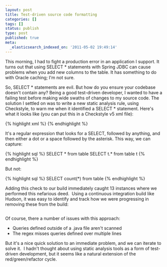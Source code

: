 ```yaml
---
layout: post
title: Test-driven source code formatting
categories: []
tags: []
status: publish
type: post
published: true
meta:
  _elasticsearch_indexed_on: '2011-05-02 19:49:14'
---
```

This morning, I had to fight a production error in an application I support. It turns out that using SELECT * statements with Spring JDBC can cause problems when you add new columns to the table. It has something to do with Oracle caching; I'm not sure.

So, SELECT * statements are evil. But how do you ensure your codebase doesn't contain any? Being a good test-driven developer, I wanted to have a failing test before making wide swaths of changes to my source code.
The solution I settled on was to write a new static analysis rule, using Checkstyle, to warn me when it identified a SELECT * statement. Here's what it looks like (you can put this in a Checkstyle v5 xml file):

{% highlight xml %}
<module name="RegexpSinglelineJava">
<property name="format" value="SELECT.*[\. ]\*"/>
<property name="ignoreComments" value="true"/>
<property name="message" value="Do not use SELECT * statements"/>
</module>
{% endhighlight %}

It's a regular expression that looks for a SELECT, followed by anything, and then either a dot or a space followed by the asterisk. This way, we can capture:

{% highlight sql %}
SELECT * from table
SELECT t.* from table t
{% endhighlight %}

But not:

{% highlight sql %}
SELECT count(*) from table
{% endhighlight %}

Adding this check to our build immediately caught 13 instances where we performed this nefarious deed.  Using a continuous integration build like Hudson, it was easy to identify and track how we were progressing in removing these from the build:

<a href="http://matthewsteele.files.wordpress.com/2011/05/png.png"><img class="aligncenter size-full wp-image-135" title="png" src="http://matthewsteele.files.wordpress.com/2011/05/png.png" alt="" /></a>

Of course, there a number of issues with this approach:
<ul>
	<li>Queries defined outside of a .java file aren't scanned</li>
	<li>The regex misses queries defined over multiple lines</li>
</ul>
But it's a nice quick solution to an immediate problem, and we can iterate to solve it.  I hadn't thought about using static analysis tools as a form of test-driven development, but it seems like a natural extension of the red/green/refactor cycle.
